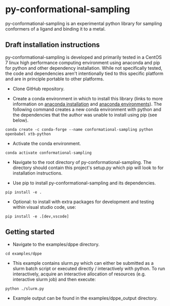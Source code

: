 # py-conformational-sampling
py-conformational-sampling is an experimental python library for sampling conformers of a ligand and binding it to a metal.

## Draft installation instructions
py-conformational-sampling is developed and primarily tested in a CentOS 7 linux high performance computing environment using anaconda and pip for python and other dependency installation. While not specifically tested, the code and dependencies aren't intentionally tied to this specific platform and are in principle portable to other platforms.

* Clone GitHub repository.

* Create a conda environment in which to install this library (links to more information on [anaconda installation](https://conda.io/projects/conda/en/latest/user-guide/install/index.html) and [anaconda environments](https://conda.io/projects/conda/en/latest/user-guide/tasks/manage-environments.html)). The following command creates a new conda environment with python and the dependencies that the author was unable to install using pip (see below).
```
conda create -c conda-forge --name conformational-sampling python openbabel xtb-python
```

* Activate the conda environment.
```
conda activate conformational-sampling
```

* Navigate to the root directory of py-conformational-sampling. The directory should contain this project's setup.py which pip will look to for installation instructions. 

* Use pip to install py-conformational-sampling and its dependencies.
```
pip install -e .
```

* Optional: to install with extra packages for development and testing within visual studio code, use:
```
pip install -e .[dev,vscode]
```

## Getting started
* Navigate to the examples/dppe directory.
```
cd examples/dppe
```
<!-- 
* Ensure xTB is installed and accessible. In the author's environment this is done using linux modules.
```
module load xtb
``` -->
* This example contains slurm.py which can either be submitted as a slurm batch script or executed directly / interactively with python. To run interactively, acquire an interactive allocation of resources (e.g. interactive slurm job) and then execute:
```
python ./slurm.py
```

* Example output can be found in the examples/dppe_output directory.
